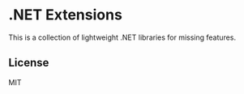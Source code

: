 # .NET Extensions

This is a collection of lightweight .NET libraries for missing features.

## License

MIT
